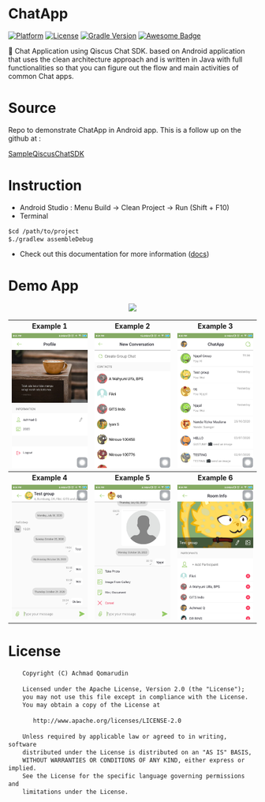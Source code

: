 # ChatApp

[![Platform](https://img.shields.io/badge/platform-Android-yellow.svg)](https://www.android.com)
[![License](https://img.shields.io/badge/license-Apache%202-4EB1BA.svg?style=flat-square)](https://www.apache.org/licenses/LICENSE-2.0.html)
[![Gradle Version](https://img.shields.io/badge/gradle-4.0-green.svg)](https://docs.gradle.org/current/release-notes)
[![Awesome Badge](https://cdn.rawgit.com/sindresorhus/awesome/d7305f38d29fed78fa85652e3a63e154dd8e8829/media/badge.svg)](https://java-lang.github.io/awesome-java)

💬 Chat Application using Qiscus Chat SDK. based on Android application that uses the clean architecture approach and is written in Java with full functionalities so that you can figure out the flow and main activities of common Chat apps.

# Source
Repo to demonstrate ChatApp in Android app. This is a follow up on the github at :

[SampleQiscusChatSDK](https://github.com/qiscus/qiscus-chat-sdk-android-sample)

# Instruction

- Android Studio  : Menu Build -> Clean Project -> Run (Shift + F10)
- Terminal
 
 ```
 $cd /path/to/project
 $./gradlew assembleDebug
 ```
- Check out this documentation for more information ([docs](https://documentation.qiscus.com/chat-sdk-android/introduction))

# Demo App

<p align="center">
  <a href="https://github.com/achmadqomarudin/ChatApp/releases/latest/download/app-demo.apk">
    <img src="https://www.inspirefm.org/wp-content/uploads/button-apk.png" height="100">
  </a>
</p>

<table style="width:100%">
  <tr>
    <th>Example 1</th>
    <th>Example 2</th>
    <th>Example 3</th>
  </tr>
  <tr>
    <td><img src="screenshots/1.jpg"/></td>
    <td><img src="screenshots/2.jpg"/></td>
    <td><img src="screenshots/3.jpg"/></td>
  </tr>
  <tr>
    <th>Example 4</th>
    <th>Example 5</th>
    <th>Example 6</th>
  </tr>
  <tr>
    <td><img src="screenshots/4.jpg"/></td>
    <td><img src="screenshots/5.jpg"/></td>
    <td><img src="screenshots/6.jpg"/></td>
  </tr>
</table>

# License

```
    Copyright (C) Achmad Qomarudin

    Licensed under the Apache License, Version 2.0 (the "License");
    you may not use this file except in compliance with the License.
    You may obtain a copy of the License at

       http://www.apache.org/licenses/LICENSE-2.0

    Unless required by applicable law or agreed to in writing, software
    distributed under the License is distributed on an "AS IS" BASIS,
    WITHOUT WARRANTIES OR CONDITIONS OF ANY KIND, either express or implied.
    See the License for the specific language governing permissions and
    limitations under the License.
```
